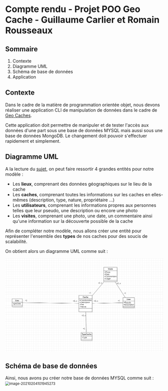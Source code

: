 # Compte rendu - Projet POO Geo Cache - Guillaume Carlier et Romain Rousseaux

## Sommaire

1. Contexte
2. Diagramme UML
3. Schéma de base de données
4. Application

## Contexte

Dans le cadre de la matière de programmation orientée objet, nous devons réaliser une application CLI de manipulation de données dans le cadre de [Geo Caches](https://www.geocaching.com/play).

Cette application doit permettre de manipuler et de tester l'accès aux données d'une part sous une base de données MYSQL mais aussi sous une base de données MongoDB. Le changement doit pouvoir s'effectuer rapidement et simplement.

## Diagramme UML

A la lecture du [sujet](https://docs.google.com/document/d/1R0VKU8B_MBwd9IO3zw2xZxOqlmGzq44UGww0qH3eRUc/edit), on peut faire ressortir 4 grandes entités pour notre modèle :

- Les **lieux**, comprenant des données géographiques sur le lieu de la cache
- Les **caches**, comprenant toutes les informations sur les caches en elles-mêmes (description, type, nature, propriétaire ...)
- Les **utilisateurs**, comprenant les informations propres aux personnes telles que leur pseudo, une description ou encore une photo
- Les **visites**, comprenant une photo, une date, un commentaire ainsi qu'une information sur la découverte possible de la cache

Afin de compléter notre modèle, nous allons créer une entité pour représenter l'ensemble des **types** de nos caches pour des soucis de scalabilité.

On obtient alors un diagramme UML comme suit :

<img src="Capture.PNG" alt="Capture" style="zoom:80%;" />

## Schéma de base de données

Ainsi, nous avons pu créer notre base de données MYSQL comme suit : <img src="C:\Users\cyroc\AppData\Roaming\Typora\typora-user-images\image-20210204101945273.png" alt="image-20210204101945273" style="zoom:80%;" />




